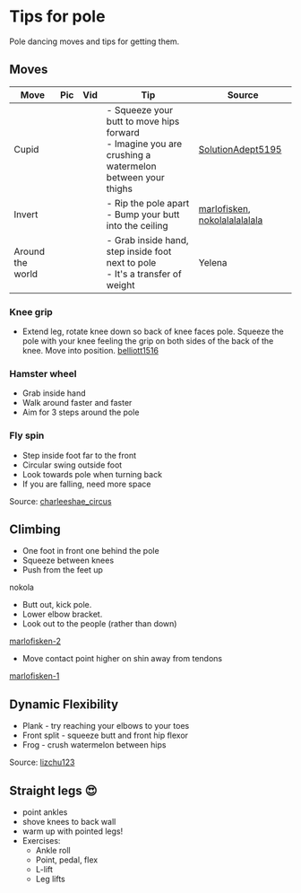 # Tips for pole
Pole dancing moves and tips for getting them.

## Moves

| Move | Pic | Vid | Tip | Source |
| - | - | - | - | - | 
| Cupid  |  |  |- Squeeze your butt to move hips forward <br/>- Imagine you are crushing a watermelon between your thighs | [SolutionAdept5195](https://www.reddit.com/r/poledancing/comments/142zwd4/my_cupid_sorta_how_do_i_hold_this/jn83beu/?context=3) |
| Invert |  |  |- Rip the pole apart <br/>- Bump your butt into the ceiling| [marlofisken](https://www.instagram.com/reel/CoJMv47DhvD/), [nokolalalalalala](https://instagram.com/nokolalalalalala)| 
| Around the world |  |  |- Grab inside hand, step inside foot next to pole <br /> - It's a transfer of weight  | Yelena | 

### Knee grip
- Extend leg, rotate knee down so back of knee faces pole. Squeeze the pole with your knee feeling the grip on both sides of the back of the knee. Move into position. [belliott1516](https://www.instagram.com/belliott1516)


### Hamster wheel
- Grab inside hand
- Walk around faster and faster
- Aim for 3 steps around the pole

### Fly spin
- Step inside foot far to the front
- Circular swing outside foot
- Look towards pole when turning back
- If you are falling, need more space

Source: [charleeshae_circus](https://www.instagram.com/charleeshae_circus/)

## Climbing
- One foot in front one behind the pole
- Squeeze between knees
- Push from the feet up

nokola

- Butt out, kick pole.
- Lower elbow bracket. 
- Look out to the people (rather than down)

[marlofisken-2](https://www.youtube.com/watch?v=23b0VqNNINc)

- Move contact point higher on shin away from tendons

[marlofisken-1](https://www.youtube.com/watch?v=3r1W02p_cWo)

## Dynamic Flexibility
    
- Plank - try reaching your elbows to your toes
- Front split - squeeze butt and front hip flexor
- Frog - crush watermelon between hips

Source: [lizchu123](https://www.instagram.com/lizchu123)

## Straight legs 😍
- point ankles
- shove knees to back wall
- warm up with pointed legs!
- Exercises:
  - Ankle roll
  - Point, pedal, flex
  - L-lift
  - Leg lifts

